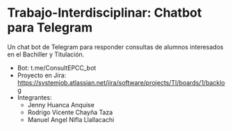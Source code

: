 # Trabajo-Interdisciplinar: Chatbot para Telegram

Un chat bot de Telegram para responder consultas de alumnos interesados en el Bachiller y Titulación.

- Bot: t.me/ConsultEPCC_bot
- Proyecto en Jira: https://systemjob.atlassian.net/jira/software/projects/TI/boards/1/backlog
- Integrantes:
  * Jenny Huanca Anquise
  * Rodrigo Vicente Chayña Taza
  * Manuel Angel Nifla Llallacachi